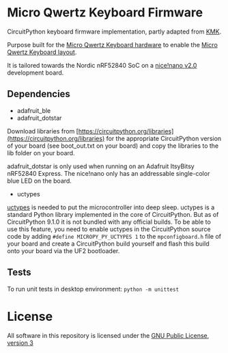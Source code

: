 # Micro Qwertz Keyboard Firmware

CircuitPython keyboard firmware implementation, partly adapted from [KMK](https://github.com/KMKfw/kmk_firmware).

Purpose built for the [Micro Qwertz Keyboard hardware](https://github.com/honboubao/mqz_board) to enable the [Micro Qwertz Keyboard layout](http://www.keyboard-layout-editor.com/#/gists/12281aabe024b50dbcfd42017a9aa722).

It is tailored towards the Nordic nRF52840 SoC on a [nice!nano v2.0](https://nicekeyboards.com/nice-nano) development board.

## Dependencies

- adafruit_ble
- adafruit_dotstar

Download libraries from [https://circuitpython.org/libraries](https://circuitpython.org/libraries) for the appropriate CircuitPython version of your board (see boot_out.txt on your board) and copy the libraries to the lib folder on your board.

adafruit_dotstar is only used when running on an Adafruit ItsyBitsy nRF52840 Express. The nice!nano only has an addressable single-color blue LED on the board.

- uctypes

[uctypes](https://docs.circuitpython.org/en/latest/docs/library/ctypes.html) is needed to put the microcontroller into deep sleep. uctypes is a standard Python library implemented in the core of CircuitPython. But as of CircuitPython 9.1.0 it is not bundled with any official builds. To be able to use this feature, you need to enable uctypes in the CircuitPython source code by adding `#define MICROPY_PY_UCTYPES 1` to the `mpconfigboard.h` file of your board and create a CircuitPython build yourself and flash this build onto your board via the UF2 bootloader.

## Tests

To run unit tests in desktop environment: `python -m unittest`

# License

All software in this repository is licensed under the [GNU Public License, version 3](https://tldrlegal.com/license/gnu-general-public-license-v3-(gpl-3))
